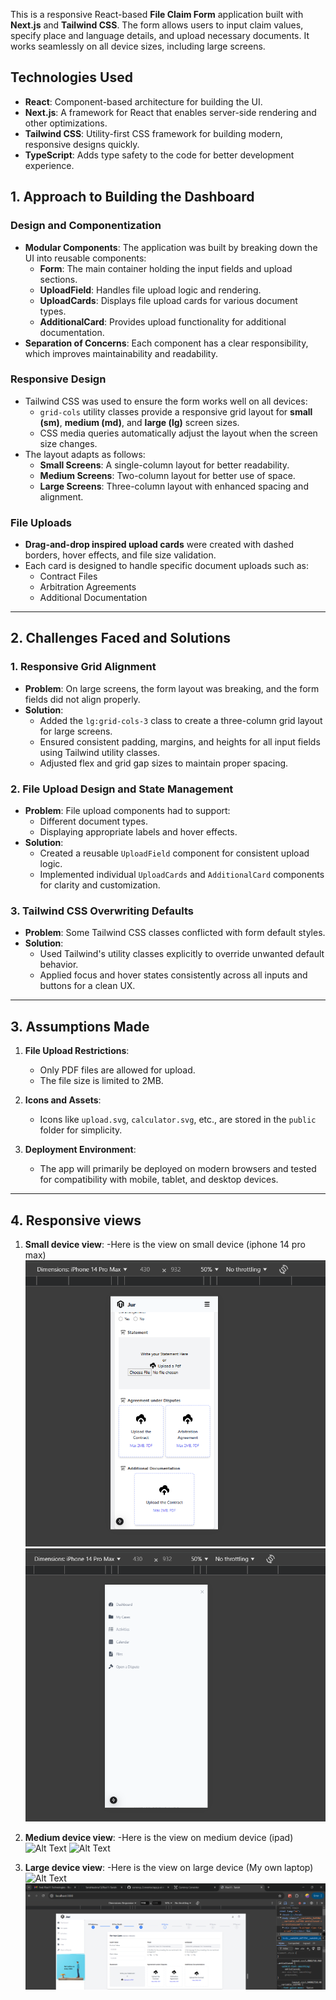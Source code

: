 
This is a responsive React-based **File Claim Form** application built with **Next.js** and **Tailwind CSS**. The form allows users to input claim values, specify place and language details, and upload necessary documents. It works seamlessly on all device sizes, including large screens.

## **Technologies Used**

- **React**: Component-based architecture for building the UI.
- **Next.js**: A framework for React that enables server-side rendering and other optimizations.
- **Tailwind CSS**: Utility-first CSS framework for building modern, responsive designs quickly.
- **TypeScript**: Adds type safety to the code for better development experience.


## **1. Approach to Building the Dashboard**

### **Design and Componentization**
- **Modular Components**: The application was built by breaking down the UI into reusable components:
  - **Form**: The main container holding the input fields and upload sections.
  - **UploadField**: Handles file upload logic and rendering.
  - **UploadCards**: Displays file upload cards for various document types.
  - **AdditionalCard**: Provides upload functionality for additional documentation.
- **Separation of Concerns**: Each component has a clear responsibility, which improves maintainability and readability.

### **Responsive Design**
- Tailwind CSS was used to ensure the form works well on all devices:
  - `grid-cols` utility classes provide a responsive grid layout for **small (sm)**, **medium (md)**, and **large (lg)** screen sizes.
  - CSS media queries automatically adjust the layout when the screen size changes.
- The layout adapts as follows:
  - **Small Screens**: A single-column layout for better readability.
  - **Medium Screens**: Two-column layout for better use of space.
  - **Large Screens**: Three-column layout with enhanced spacing and alignment.

### **File Uploads**
- **Drag-and-drop inspired upload cards** were created with dashed borders, hover effects, and file size validation.
- Each card is designed to handle specific document uploads such as:
  - Contract Files
  - Arbitration Agreements
  - Additional Documentation

---

## **2. Challenges Faced and Solutions**

### **1. Responsive Grid Alignment**
- **Problem**: On large screens, the form layout was breaking, and the form fields did not align properly.
- **Solution**:
  - Added the `lg:grid-cols-3` class to create a three-column grid layout for large screens.
  - Ensured consistent padding, margins, and heights for all input fields using Tailwind utility classes.
  - Adjusted flex and grid gap sizes to maintain proper spacing.

### **2. File Upload Design and State Management**
- **Problem**: File upload components had to support:
  - Different document types.
  - Displaying appropriate labels and hover effects.
- **Solution**:
  - Created a reusable `UploadField` component for consistent upload logic.
  - Implemented individual `UploadCards` and `AdditionalCard` components for clarity and customization.

### **3. Tailwind CSS Overwriting Defaults**
- **Problem**: Some Tailwind CSS classes conflicted with form default styles.
- **Solution**:
  - Used Tailwind's utility classes explicitly to override unwanted default behavior.
  - Applied focus and hover states consistently across all inputs and buttons for a clean UX.

---

## **3. Assumptions Made**

1. **File Upload Restrictions**:
   - Only PDF files are allowed for upload.
   - The file size is limited to 2MB.

4. **Icons and Assets**:
   - Icons like `upload.svg`, `calculator.svg`, etc., are stored in the `public` folder for simplicity.

5. **Deployment Environment**:
   - The app will primarily be deployed on modern browsers and tested for compatibility with mobile, tablet, and desktop devices.


---
## **4. Responsive views**

1. **Small device view**:
   -Here is the view on small device (iphone 14 pro max)
![Alt Text](/public/small1.png)
![Alt Text](/public/small2.png)


2. **Medium device view**:
   -Here is the view on medium device (ipad)
![Alt Text](/public/medium1.png.png)
![Alt Text](/public/Medium2.png.png)

2. **Large device view**:
   -Here is the view on large device (My own laptop)
![Alt Text](/public/large2.png.png)
![Alt Text](/public/large.png)
